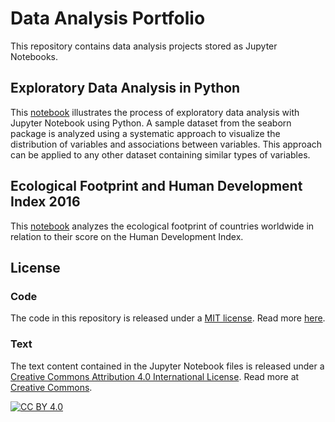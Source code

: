 # Data Analysis Portfolio
This repository contains data analysis projects stored as Jupyter Notebooks.

## Exploratory Data Analysis in Python
This [notebook](https://nbviewer.jupyter.org/github/patrickwfitzgerald/portfolio/blob/master/exploratory-data-analysis-python/Exploratory%20Data%20Analysis%20in%20Python.ipynb) illustrates the process of exploratory data analysis with Jupyter Notebook using Python. A sample dataset from the seaborn package is analyzed using a systematic approach to visualize the distribution of variables and associations between variables. This approach can be applied to any other dataset containing similar types of variables.

## Ecological Footprint and Human Development Index 2016
This [notebook](https://nbviewer.jupyter.org/github/patrickwfitzgerald/portfolio/blob/main/ecological-footprint-countries/Ecological%20Footprint%20and%20Human%20Development%20Index%202016.ipynb) analyzes the ecological footprint of countries worldwide in relation to their score on the Human Development Index.

## License

### Code
The code in this repository is released under a [MIT license](LICENSE-CODE). Read more [here](https://choosealicense.com/licenses/mit/).

### Text
The text content contained in the Jupyter Notebook files is released under a [Creative Commons Attribution 4.0 International License](LICENSE-TEXT.txt). Read more at [Creative Commons][cc-by].

[![CC BY 4.0][cc-by-image]][cc-by]

[cc-by]: http://creativecommons.org/licenses/by/4.0/
[cc-by-image]: https://i.creativecommons.org/l/by/4.0/88x31.png
